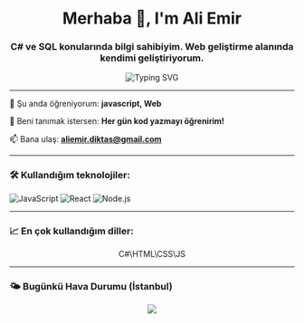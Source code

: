
<h1 align="center">Merhaba 👋, I'm Ali Emir</h1>
<h3 align="center">   C# ve SQL konularında bilgi sahibiyim. Web geliştirme alanında kendimi geliştiriyorum.</h3>

<p align="center">
  <img src="https://readme-typing-svg.herokuapp.com?font=Fira+Code&duration=4000&pause=1000&color=000080&center=true&vCenter=true&width=435&lines=Ho%C5%9F+geldin+GitHub+profilime!;React%2C+Next.js+ve+Node.js+seviyorum.;" alt="Typing SVG" />
</p>

---

🌱 Şu anda öğreniyorum: **javascript, Web**

💬 Beni tanımak istersen: **Her gün kod yazmayı öğrenirim!**

📫 Bana ulaş: **aliemir.diktas@gmail.com**

---

### 🛠️ Kullandığım teknolojiler:
![JavaScript](https://img.shields.io/badge/-JavaScript-333?style=for-the-badge&logo=javascript)
![React](https://img.shields.io/badge/-React-333?style=for-the-badge&logo=react)
![Node.js](https://img.shields.io/badge/-Node.js-333?style=for-the-badge&logo=node.js)

---


### 📈 En çok kullandığım diller:
<p align="center">
C#\HTML\CSS\JS
</p>

---

### 🌤️ Bugünkü Hava Durumu (İstanbul)

<p align="center">
  <img src="https://wttr.in/Istanbul?format=3">
</p>



